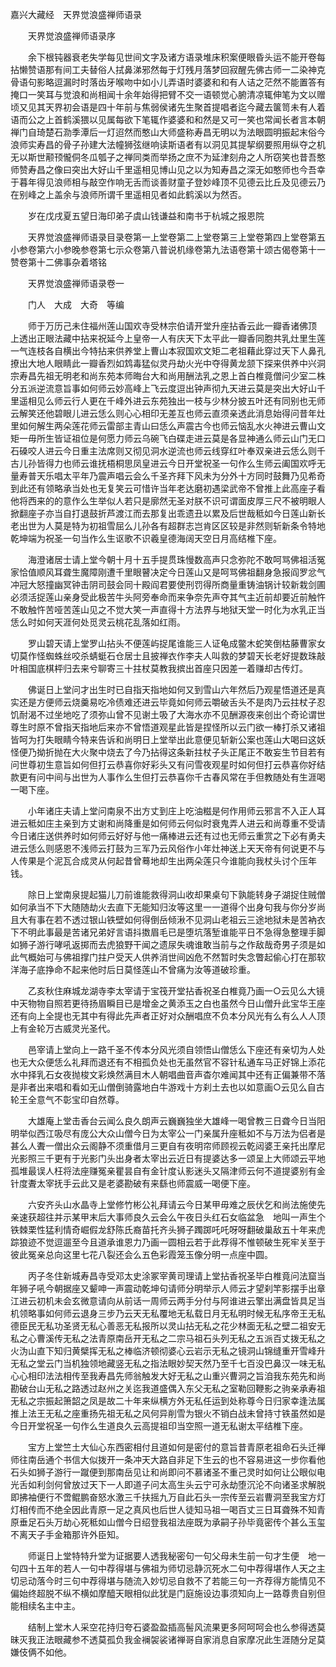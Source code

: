 <!-- { "loadSidebar": true } -->
嘉兴大藏经　天界觉浪盛禅师语录


　　天界觉浪盛禅师语录序

　　余下根钝器衰老失学每见世间文字及诸方语录堆床积案便眼昏头运不能开卷每拈懒赞语那有间工夫替俗人拭鼻涕邪然每于灯残月落梦回寂醒先佛古师一二染神克骨语句影略逗漏时时落齿牙喉吻中如小儿弄语时婆婆和和有人诘之茫然不能置答有掩口一笑耳与觉浪和尚相闻十余年始得把臂不交一语顿觉心腑清凉辄伸笔为文以赠顷又见其天界初会语是四十年前与焦弱侯诸先生聚首提唱者迄今藏去箧笥未有人着语而公之上首鹤溪猥以见属每欲下笔辄作婆婆和和然是又可一笑也常闻长者言本朝禅门自琦楚石泐季潭后一灯迢然而憨山大师盛称寿昌无明以为法眼圆明振起末俗今浪师实寿昌的骨子孙建大法幢狮弦继响读斯语者有以洞见其提挈纲要照用纵夺之机无以斯世颟顸儱侗冬瓜瓠子之禅同类而举扬之庶不为延津刻舟之人所窃笑也昔吾憨师赞寿昌之像曰突出大好山千里遥相见博山见之以为知寿昌之深无如憨师也今吾幸于暮年得见浪师相与敲空作响无舌而谈善财童子登妙峰顶不见德云比丘及见德云乃在别峰之上盖余与浪师所谓千里遥相见者如此鹤溪以为然否。

　　岁在戊戌夏五望日海印弟子虞山钱谦益和南书于杭城之报恩院

　　天界觉浪盛禅师语录目录卷第一上堂卷第二上堂卷第三上堂卷第四上堂卷第五小参卷第六小参晚参卷第七示众卷第八普说机缘卷第九法语卷第十颂古偈卷第十一赞卷第十二佛事杂着塔铭

　　天界觉浪盛禅师语录卷一

　　门人　大成　大奇　等编

　　师于万历己未住福州莲山国欢寺受林宗伯请开堂升座拈香云此一瓣香诸佛顶　上透出正眼法藏中拈来祝延今上皇帝一人有庆天下太平此一瓣香同胞共乳灶里生莲一气连枝各自横出今特拈来供养堂上曹山本寂国欢文矩二老祖藉此穿过天下人鼻孔撩出大地人眼睛此一瓣香烈如鸩毒猛似灵丹劫火光中夺得黄龙颔下探来供养中兴洞宗寿昌先祖无明老和尚东苑本师晦台大和尚用酬法乳之恩上首白椎竟僧问少室二株分五派逆流意旨事如何师云妙高峰上飞云度逗出钟声彻九天进云莫是突出大好山千里遥相见么师云行人更在千峰外进云东苑独出一枝与少林分披五叶还有同别也无师云解笑还他碧眼儿进云恁么则心心相印无差互也师云直须亲透此消息始得问昔年灶里如何解生两朵莲花师云雷部主青山曰恁么声震古今也师云恼乱水火神进云曹山文矩一毋所生皆证祖位是何愿力师云乌碗飞白碟走进云莫是各显神通么师云山门无口石磉咬人进云今日重主法席则又彻见洞水逆流也师云线穿红叶奉双亲进云恁么则千古儿孙皆得力也师云谁抚梧桐思凤皇进云今日开堂祝圣一句作么生师云阖国欢呼无量寿普天乐唱太平年乃震声唱云会么千圣齐拜下风未为分外十方同时鼓舞乃见希奇到此还有领略承当处也无复笑云可惜许当年老达磨初遇梁武帝不曾推上此高座子看他将西来的的意作么生举似人若只是廓然无圣对朕不识可谓面皮厚三尺不被明眼人掀翻座子亦当自打退鼓折芦渡江而去那复出乖遗丑以累及后世哉秪如今日莲山新长老出世为人莫是特为初祖雪屈么儿孙各有超群志岂肯区区较是非然则斩新条令特地乾坤端为祝圣一句当作么生讴歌不识羲皇德海阔天空日月高结椎下座。

　　海澄诸居士请上堂今朝十月十五手提贯珠慢数高声只念弥陀不敢呵骂佛祖活冤家恰值顺风耳聋生魔障刚遭千里眼瞽决定今日莲山又是呵骂佛祖翻身急报阎罗忿气冲冠大怒撞幽冥钟击阴司鼓会同十殿阎君要使刑罚得所商量重铸油锅计较新栽剑圃必须活捉莲山亲身受此极苦牛头阿旁奉命而来争奈先声夺其气主近前却要近前触忤不敢触忤苦哑苦莲山见之不觉大笑一声直得十方法界与地狱天堂一时化为水乳正当恁么时如何天涯何处觅灵云桃花乱落如红雨。

　　罗山碧天请上堂罗山拈头不便莲屿捉尾谁能三人证龟成鳖木蛇笑倒枯藤曹家女切莫作怪蜘蛛丝咬杀蜻蜓石仓居士且披禅衣作李夫人叫救的梦碧天长老好提数珠敲叶相国底棋枰归去来兮聊寄三十拄杖莫教我摈出首座只因差一着赚却古传灯。

　　佛诞日上堂问才出生时已自指天指地如何又到雪山六年然后乃观星悟道还是真实还是方便师云烧羹易吃冷债难还进云毕竟如何师云嚼破舌头不是肉乃云拄杖子忍饥耐渴不过坐地吃了须弥山曾不见谢土吸了大海水亦不见酬源夜来创出个奇论谓世尊生时原不曾指天指地后来亦不曾悟道观星此皆是捏怪所以云门欲一棒打杀又诸祖皆呵为打失眼睛今特来告诉和尚明日上堂举出此意便见斩新公案也莲山大喝曰这妖怪便乃拗折抛在大火聚中烧去了今乃拈得这条新拄杖子头正尾正不敢妄生节目若有问世尊初生意旨如何但打云恭喜你好彩头又有问雪夜观星时如何但打云恭喜你好结款更有问中间与出世为人事作么生但打云恭喜你千古春风常在手但教随处有生涯喝一喝下座。

　　小年诸庄夫请上堂问南泉不出方丈到庄上吃油糍是何作用师云邪言不入正人耳进云秪如庄主亲到方丈谢和尚降重是如何师云何似时衰鬼弄人进云和尚尊重不受请今日诸庄送供养时如何师云好好与他一痛棒进云还有过也无师云重赏之下必有勇夫进云恁么则感恩不浅师云打鼓为三军乃云风俗作小年灶神送上天天帝有何说更不与人传果是个泥瓦合成灵从何起昔曾蓦地却生出两朵莲只今谁能向我杖头讨个压年钱。

　　除日上堂南泉提起猫儿刀前谁能救得洞山收却果桌句下孰能转身子湖捉住贼僧如何承当不下大随随劫火去直下无能知归汝等这里一一道得个出身句我与你分岁尚且大有事在若不透过银山铁壁如何得倒岳倾湫不见洞山老祖云三途地狱未是苦衲衣下不明此事最是苦诸兄弟好言语抖擞眉毛已是堕坑落堑谁能平日不急得急整理手脚如狮子游行哮吼返掷而去虎狼野干闻之遗尿失魂谁敢当前与之作敌哉奇男子须是如此气概始可与佛祖撑门拄户受天人供养消世间凶危不然暂时失念瞥起偷心打在那软洋海子底挣命不起来他时后日莫怪莲山不曾痛为汝等道破珍重。

　　乙亥秋住麻城龙湖寺李太宰请于宝筏开堂拈香祝圣白椎竟乃画一○云见么大镜中天物物自照若更待扬眉瞬目已是增金之黄添玉之白也虽然今日山僧升此宝华王座还有向上全提也无其中有得此先声者正好对众酬唱庶不负本分风光有么有么人人顶上有金轮万古威灵光圣代。

　　邑宰请上堂向上一路千圣不传本分风光须自领悟山僧恁么下座还有亲切为人处也无大众便恁么礼拜而退还有不相孤负处也无虽然官不容针私通车马正好锦上添花水中择乳石女夜抛梭文彩焕然满目木人朝唱曲音声杳尔难闻其中还有正偏兼带不落是非者出来唱和看如无山僧倒骑露地白牛游戏十方刹土去也以如意画○云见么自古轮王全意气不彰宝印自然尊。

　　大雄庵上堂击香台云闻么良久朗声云巍巍独坐大雄峰一喝曾教三日聋今日当阳明举似西江吸尽有庞公大众山僧今日为太宰公一门亲属升座秪如不与万法为侣者是甚么人聻一僧出众云阁静不须重借月三更自有夜明帘师顾视云乾闼婆王亲托出摩尼光影照三千更有于光影门头出身者太宰出云近日有提婆达多一颂呈上大师颂云平地孤堆最误人枉将法座赚冤亲瞿昙自有金针度认影迷头又隔津师云何不道提婆别有金针度聻太宰抚手云此又是老婆勘破有来繇也师震威一喝便下座。

　　六安齐头山水晶寺上堂修竹彬公礼拜请云今日某甲毋难之辰伏乞和尚法施使先亲速获超往并示某甲末后大事师良久云会么午夜日头红石女临盆急　地叫一声生个铁棘栗性猛利情奇崛假龙舒陈氏裔苗托齐头狮子躅踯吒吒呀呀翻破巢敌五十年来虎踪狼迹不觉逗遛至今且道承谁恩力乃画一圆相云若于此荐得不惟顿破生死牢关至于彼此冤亲总向这里七花八裂还会么五色彩霞笼玉像分明一点座中圆。

　　丙子冬住新城寿昌寺受邓太史涂冢宰黄司理请上堂拈香祝圣毕白椎竟问法窟当年狮子吼今朝据座又颦呻一声震动乾坤句请师分明举示人师云才望刹竿影摆手出章江进云初机未会玄微意请向从前话一周师云两手分付与阿谁进云擎出满盘皆具足当机领略事如何师云退身三步乃云天无私覆地无私载日月无私明时候无私序帝王无私德臣民无私功圣贤无私心善恶无私报所以灵山拈无私之花少林面无私之壁二祖安无私之心曹溪传无私之法青原南岳开无私之二宗马祖石头列无私之五派百丈拨无私之火沩山直下知归黄檗挥无私之棒临济顿彻婆心云岩示无私之镜洞山锦缝重开雪峰升无私之堂云门当机独领地藏竖无私之指法眼妙契天然乃至千七百没巴鼻汉一味无私心心相印法法相传至我寿昌先师翁触发大好无私之山重兴曹洞之旨洎我东苑先和尚勘破台山无私之路透过赵州之关迄我道盛偶入东父无私之室勒回鞭影之驹亲承寿祖无私之宗振起箫韶之凤是故二十年来纵横方外无私任运到处称尊今日归家幸逢法属推上法王无私之座重扬先祖无私之风何异削雪为银火不销白战未曾持寸铁虽然如是今日开堂祝圣一句作么生道良久云高提祖印当空照一道无私谢太平结椎下座。

　　宝方上堂竺土大仙心东西密相付且道如何是密付的意旨昔青原老祖命石头迁禅师往南岳通个书信大似拨开一条冲天大路自非足下生云的也不容易进这一步你看他石头如狮子游行一蹴便到那南岳见让和尚即问不慕诸圣不重己灵时如何让公眼似电光舌如利剑何曾放过天下一人即道子问太高生头云宁可永劫堕沉沦不向诸圣求解脱即拂袖便行不啻鲲鹏奋怒水激三千扶摇九万自此石头一宗传至云岩曹洞至我宝方灯灯相传而不绝全因此青原一足之真风也后世人徒知马祖一喝百丈三日耳聋殊不知青原垂足石头万劫心死秪如山僧今日绍登我祖法座既为承嗣子孙毕竟密传个甚么玉玺不离天子手金箱那许外臣知。

　　师诞日上堂特特升堂为证据要人透我秘密句一句父母未生前一句才生便　地一句四十五年的若人一句中荐得堪与佛祖为师切忌静沉死水二句中荐得堪作人天之主切忌动落今时三句中荐得堪与随流入妙切忌自救不了若能三句一齐荐得方能情见不偏始终超脱不纵不横如摩醯天眼相似此犹是门庭施设边事须知向上一路尊贵自别但能相续名主中主。

　　结制上堂木人采空花持归夸石婆盈盈插高髻风流果更多阿呵呵会也么参得透莫昧灭我正法眼藏参不透莫孤负我金襕袈裟诸禅哥自家消息自家摩况此生涯随分足莫嫌伎俩不如他。

